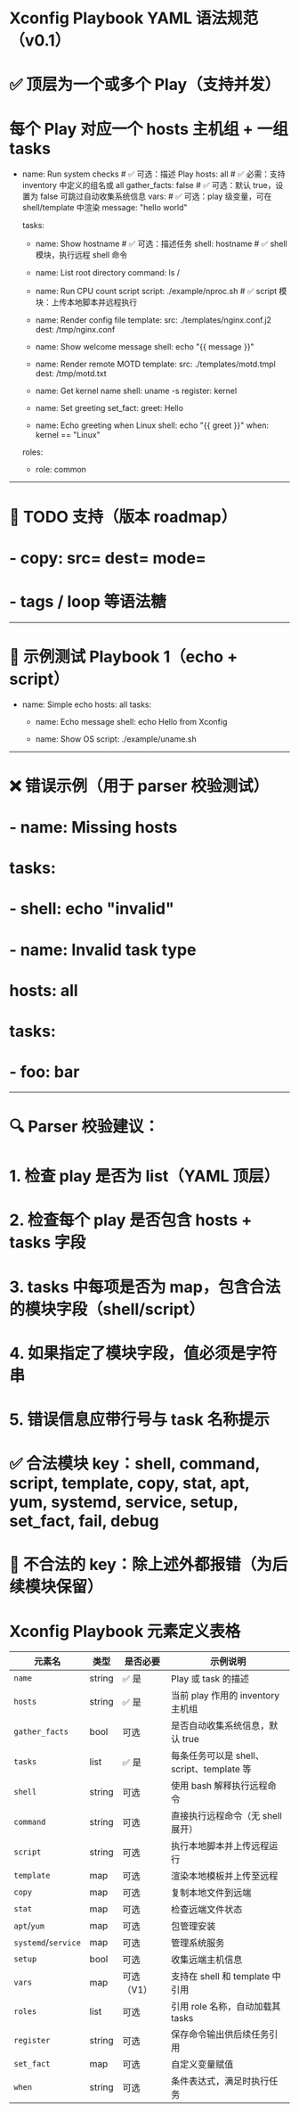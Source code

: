 # Xconfig Playbook YAML 语法规范（v0.1）

# ✅ 顶层为一个或多个 Play（支持并发）
# 每个 Play 对应一个 hosts 主机组 + 一组 tasks

- name: Run system checks         # ✅ 可选：描述 Play
  hosts: all                     # ✅ 必需：支持 inventory 中定义的组名或 all
  gather_facts: false            # ✅ 可选：默认 true，设置为 false 可跳过自动收集系统信息
  vars:                          # ✅ 可选：play 级变量，可在 shell/template 中渲染
    message: "hello world"

  tasks:
    - name: Show hostname        # ✅ 可选：描述任务
      shell: hostname            # ✅ shell 模块，执行远程 shell 命令

    - name: List root directory
      command: ls /

    - name: Run CPU count script
      script: ./example/nproc.sh # ✅ script 模块：上传本地脚本并远程执行

    - name: Render config file
      template:
        src: ./templates/nginx.conf.j2
        dest: /tmp/nginx.conf

    - name: Show welcome message
      shell: echo "{{ message }}"

    - name: Render remote MOTD
      template:
        src: ./templates/motd.tmpl
        dest: /tmp/motd.txt

    - name: Get kernel name
      shell: uname -s
      register: kernel

    - name: Set greeting
      set_fact:
        greet: Hello

    - name: Echo greeting when Linux
      shell: echo "{{ greet }}"
      when: kernel == "Linux"

  roles:
    - role: common

---

# 🚀 TODO 支持（版本 roadmap）
# - copy: src= dest= mode=
# - tags / loop 等语法糖

---

# 🧪 示例测试 Playbook 1（echo + script）

- name: Simple echo
  hosts: all
  tasks:
    - name: Echo message
      shell: echo Hello from Xconfig

    - name: Show OS
      script: ./example/uname.sh

---

# ❌ 错误示例（用于 parser 校验测试）

# - name: Missing hosts
#   tasks:
#     - shell: echo "invalid"

# - name: Invalid task type
#   hosts: all
#   tasks:
#     - foo: bar

---

# 🔍 Parser 校验建议：
# 1. 检查 play 是否为 list（YAML 顶层）
# 2. 检查每个 play 是否包含 hosts + tasks 字段
# 3. tasks 中每项是否为 map，包含合法的模块字段（shell/script）
# 4. 如果指定了模块字段，值必须是字符串
# 5. 错误信息应带行号与 task 名称提示

# ✅ 合法模块 key：shell, command, script, template, copy, stat, apt, yum, systemd, service, setup, set_fact, fail, debug
# 🚫 不合法的 key：除上述外都报错（为后续模块保留）

# Xconfig Playbook 元素定义表格

| 元素名   | 类型   | 是否必要 | 示例说明                           |
|----------|--------|----------|------------------------------------|
| `name`   | string | ✅ 是     | Play 或 task 的描述                 |
| `hosts`  | string | ✅ 是     | 当前 play 作用的 inventory 主机组  |
| `gather_facts` | bool | 可选      | 是否自动收集系统信息，默认 true |
| `tasks`  | list   | ✅ 是     | 每条任务可以是 shell、script、template 等 |
| `shell`  | string | 可选      | 使用 bash 解释执行远程命令           |
| `command` | string | 可选      | 直接执行远程命令（无 shell 展开）   |
| `script` | string | 可选      | 执行本地脚本并上传远程运行         |
| `template` | map  | 可选      | 渲染本地模板并上传至远程           |
| `copy` | map | 可选 | 复制本地文件到远端 |
| `stat` | map | 可选 | 检查远端文件状态 |
| `apt`/`yum` | map | 可选 | 包管理安装 |
| `systemd`/`service` | map | 可选 | 管理系统服务 |
| `setup` | bool | 可选 | 收集远端主机信息 |
| `vars`   | map    | 可选（V1）| 支持在 shell 和 template 中引用     |
| `roles`  | list   | 可选      | 引用 role 名称，自动加载其 tasks    |
| `register` | string | 可选     | 保存命令输出供后续任务引用         |
| `set_fact` | map    | 可选     | 自定义变量赋值                      |
| `when`   | string | 可选      | 条件表达式，满足时执行任务           |
